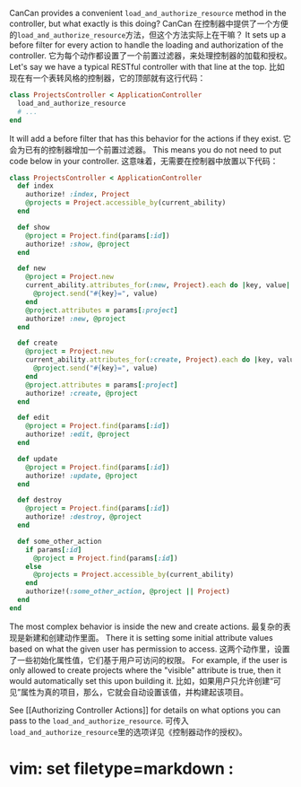 CanCan provides a convenient `load_and_authorize_resource` method in the controller, but what exactly is this doing? 
CanCan 在控制器中提供了一个方便的`load_and_authorize_resource`方法，但这个方法实际上在干嘛？
It sets up a before filter for every action to handle the loading and authorization of the controller.
它为每个动作都设置了一个前置过滤器，来处理控制器的加载和授权。
Let's say we have a typical RESTful controller with that line at the top.
比如现在有一个表转风格的控制器，它的顶部就有这行代码：
 
```ruby
class ProjectsController < ApplicationController
  load_and_authorize_resource
  # ...
end
```

It will add a before filter that has this behavior for the actions if they exist.
它会为已有的控制器增加一个前置过滤器。
This means you do not need to put code below in your controller.
这意味着，无需要在控制器中放置以下代码：
 
```ruby
class ProjectsController < ApplicationController
  def index
    authorize! :index, Project
    @projects = Project.accessible_by(current_ability)
  end

  def show
    @project = Project.find(params[:id])
    authorize! :show, @project
  end

  def new
    @project = Project.new
    current_ability.attributes_for(:new, Project).each do |key, value|
      @project.send("#{key}=", value)
    end
    @project.attributes = params[:project]
    authorize! :new, @project
  end

  def create
    @project = Project.new
    current_ability.attributes_for(:create, Project).each do |key, value|
      @project.send("#{key}=", value)
    end
    @project.attributes = params[:project]
    authorize! :create, @project
  end

  def edit
    @project = Project.find(params[:id])
    authorize! :edit, @project
  end

  def update
    @project = Project.find(params[:id])
    authorize! :update, @project
  end

  def destroy
    @project = Project.find(params[:id])
    authorize! :destroy, @project
  end

  def some_other_action
    if params[:id]
      @project = Project.find(params[:id])
    else
      @projects = Project.accessible_by(current_ability)
    end
    authorize!(:some_other_action, @project || Project)
  end
end
```

The most complex behavior is inside the new and create actions.
最复杂的表现是新建和创建动作里面。
There it is setting some initial attribute values based on what the given user has permission to access.
这两个动作里，设置了一些初始化属性值，它们基于用户可访问的权限。
For example, if the user is only allowed to create projects where the "visible" attribute is true, then it would automatically set this upon building it.
比如，如果用户只允许创建“可见”属性为真的项目，那么，它就会自动设置该值，并构建起该项目。
 
See [[Authorizing Controller Actions]] for details on what options you can pass to the `load_and_authorize_resource`.
可传入`load_and_authorize_resource`里的选项详见《控制器动作的授权》。

# vim: set filetype=markdown : #
